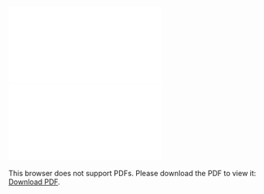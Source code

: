 ![pdf display](webPro.pdf)
<object data="webPro.pdf" type="application/pdf" width="700px" height="700px">
    <embed src="webPro.pdf">
        <p>This browser does not support PDFs. Please download the PDF to view it: <a href="http://yoursite.com/the.pdf">Download PDF</a>.</p>
    </embed>
</object>
